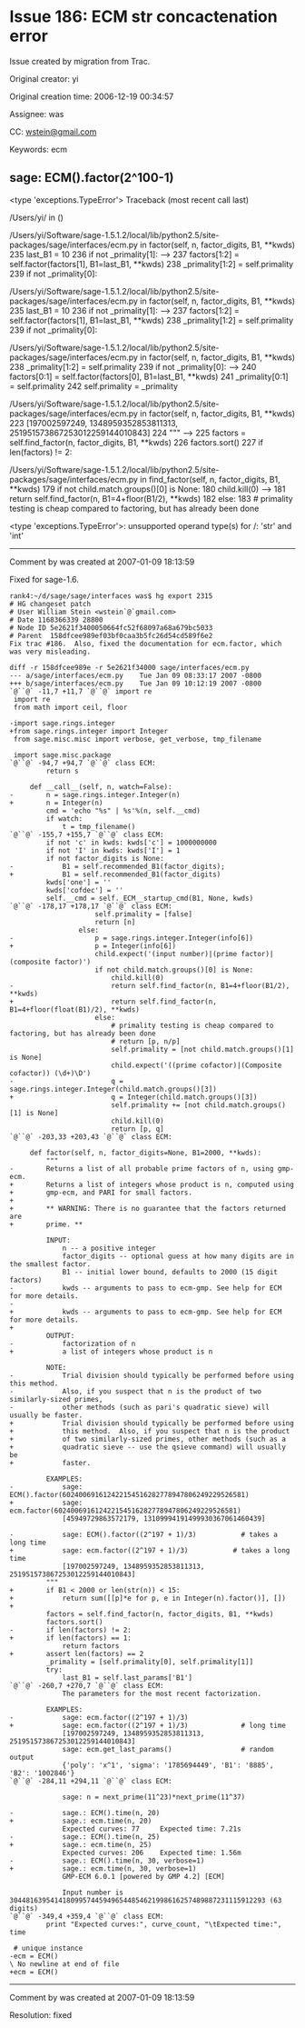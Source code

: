 # Issue 186: ECM str concactenation error

Issue created by migration from Trac.

Original creator: yi

Original creation time: 2006-12-19 00:34:57

Assignee: was

CC:  wstein@gmail.com

Keywords: ecm

sage: ECM().factor(2^100-1)
---------------------------------------------------------------------------
<type 'exceptions.TypeError'>             Traceback (most recent call last)

/Users/yi/<ipython console> in <module>()

/Users/yi/Software/sage-1.5.1.2/local/lib/python2.5/site-packages/sage/interfaces/ecm.py in factor(self, n, factor_digits, B1, **kwds)
    235             last_B1 = 10
    236         if not _primality[1]: 
--> 237             factors[1:2] = self.factor(factors[1], B1=last_B1, **kwds)
    238             _primality[1:2] = self.primality
    239         if not _primality[0]: 

/Users/yi/Software/sage-1.5.1.2/local/lib/python2.5/site-packages/sage/interfaces/ecm.py in factor(self, n, factor_digits, B1, **kwds)
    235             last_B1 = 10
    236         if not _primality[1]: 
--> 237             factors[1:2] = self.factor(factors[1], B1=last_B1, **kwds)
    238             _primality[1:2] = self.primality
    239         if not _primality[0]: 

/Users/yi/Software/sage-1.5.1.2/local/lib/python2.5/site-packages/sage/interfaces/ecm.py in factor(self, n, factor_digits, B1, **kwds)
    238             _primality[1:2] = self.primality
    239         if not _primality[0]: 
--> 240             factors[0:1] = self.factor(factors[0], B1=last_B1, **kwds)
    241             _primality[0:1] = self.primality
    242         self.primality = _primality

/Users/yi/Software/sage-1.5.1.2/local/lib/python2.5/site-packages/sage/interfaces/ecm.py in factor(self, n, factor_digits, B1, **kwds)
    223             [197002597249, 1348959352853811313, 251951573867253012259144010843]
    224         """
--> 225         factors = self.find_factor(n, factor_digits, B1, **kwds)
    226         factors.sort()
    227         if len(factors) != 2: 

/Users/yi/Software/sage-1.5.1.2/local/lib/python2.5/site-packages/sage/interfaces/ecm.py in find_factor(self, n, factor_digits, B1, **kwds)
    179                     if not child.match.groups()[0] is None: 
    180                         child.kill(0)
--> 181                         return self.find_factor(n, B1=4+floor(B1/2), **kwds)
    182                     else: 
    183                         # primality testing is cheap compared to factoring, but has already been done

<type 'exceptions.TypeError'>: unsupported operand type(s) for /: 'str' and 'int'



---

Comment by was created at 2007-01-09 18:13:59

Fixed for sage-1.6.

```
rank4:~/d/sage/sage/interfaces was$ hg export 2315
# HG changeset patch
# User William Stein <wstein`@`gmail.com>
# Date 1168366339 28800
# Node ID 5e2621f3400050664fc52f68097a68a679bc5033
# Parent  158dfcee989ef03bf0caa3b5fc26d54cd589f6e2
Fix trac #186.  Also, fixed the documentation for ecm.factor, which was very misleading.

diff -r 158dfcee989e -r 5e2621f34000 sage/interfaces/ecm.py
--- a/sage/interfaces/ecm.py    Tue Jan 09 08:33:17 2007 -0800
+++ b/sage/interfaces/ecm.py    Tue Jan 09 10:12:19 2007 -0800
`@``@` -11,7 +11,7 `@``@` import re
 import re
 from math import ceil, floor
 
-import sage.rings.integer
+from sage.rings.integer import Integer
 from sage.misc.misc import verbose, get_verbose, tmp_filename
 
 import sage.misc.package
`@``@` -94,7 +94,7 `@``@` class ECM:
         return s
 
     def __call__(self, n, watch=False):
-        n = sage.rings.integer.Integer(n)
+        n = Integer(n)
         cmd = 'echo "%s" | %s'%(n, self.__cmd)
         if watch:
             t = tmp_filename()
`@``@` -155,7 +155,7 `@``@` class ECM:
         if not 'c' in kwds: kwds['c'] = 1000000000
         if not 'I' in kwds: kwds['I'] = 1
         if not factor_digits is None: 
-            B1 = self.recommended_B1(factor_digits);
+            B1 = self.recommended_B1(factor_digits)
         kwds['one'] = ''
         kwds['cofdec'] = ''
         self.__cmd = self._ECM__startup_cmd(B1, None, kwds)
`@``@` -178,17 +178,17 `@``@` class ECM:
                     self.primality = [false]
                     return [n]
                 else:
-                    p = sage.rings.integer.Integer(info[6])
+                    p = Integer(info[6])
                     child.expect('(input number)|(prime factor)|(composite factor)')
                     if not child.match.groups()[0] is None: 
                         child.kill(0)
-                        return self.find_factor(n, B1=4+floor(B1/2), **kwds)
+                        return self.find_factor(n, B1=4+floor(float(B1)/2), **kwds)
                     else: 
                         # primality testing is cheap compared to factoring, but has already been done
                         # return [p, n/p]
                         self.primality = [not child.match.groups()[1] is None]
                         child.expect('((prime cofactor)|(Composite cofactor)) (\d+)\D')
-                        q = sage.rings.integer.Integer(child.match.groups()[3])
+                        q = Integer(child.match.groups()[3])
                         self.primality += [not child.match.groups()[1] is None]
                         child.kill(0)
                         return [p, q]
`@``@` -203,33 +203,43 `@``@` class ECM:
 
     def factor(self, n, factor_digits=None, B1=2000, **kwds):
         """
-        Returns a list of all probable prime factors of n, using gmp-ecm.
+        Returns a list of integers whose product is n, computed using
+        gmp-ecm, and PARI for small factors.
+
+        ** WARNING: There is no guarantee that the factors returned are
+        prime. **
         
         INPUT:
             n -- a positive integer
             factor_digits -- optional guess at how many digits are in the smallest factor. 
             B1 -- initial lower bound, defaults to 2000 (15 digit factors)
-            kwds -- arguments to pass to ecm-gmp. See help for ECM for more details. 
-            
+            kwds -- arguments to pass to ecm-gmp. See help for ECM for more details.
+
         OUTPUT: 
-            factorization of n
+            a list of integers whose product is n
             
         NOTE: 
-            Trial division should typically be performed before using this method. 
-            Also, if you suspect that n is the product of two similarly-sized primes, 
-            other methods (such as pari's quadratic sieve) will usually be faster. 
+            Trial division should typically be performed before using
+            this method.  Also, if you suspect that n is the product
+            of two similarly-sized primes, other methods (such as a
+            quadratic sieve -- use the qsieve command) will usually be
+            faster.
         
         EXAMPLES: 
-            sage: ECM().factor(602400691612422154516282778947806249229526581)
+            sage: ecm.factor(602400691612422154516282778947806249229526581)
             [45949729863572179, 13109994191499930367061460439]
             
-            sage: ECM().factor((2^197 + 1)/3)           # takes a long time
+            sage: ecm.factor((2^197 + 1)/3)           # takes a long time
             [197002597249, 1348959352853811313, 251951573867253012259144010843]
         """
+        if B1 < 2000 or len(str(n)) < 15:
+            return sum([[p]*e for p, e in Integer(n).factor()], [])
+        
         factors = self.find_factor(n, factor_digits, B1, **kwds)
         factors.sort()
-        if len(factors) != 2: 
+        if len(factors) == 1: 
             return factors
+        assert len(factors) == 2
         _primality = [self.primality[0], self.primality[1]]
         try:
             last_B1 = self.last_params['B1']
`@``@` -260,7 +270,7 `@``@` class ECM:
             The parameters for the most recent factorization.
             
         EXAMPLES: 
-            sage: ecm.factor((2^197 + 1)/3)
+            sage: ecm.factor((2^197 + 1)/3)             # long time
             [197002597249, 1348959352853811313, 251951573867253012259144010843]
             sage: ecm.get_last_params()                 # random output
             {'poly': 'x^1', 'sigma': '1785694449', 'B1': '8885', 'B2': '1002846'}
`@``@` -284,11 +294,11 `@``@` class ECM:
         
             sage: n = next_prime(11^23)*next_prime(11^37)
                                 
-            sage.: ECM().time(n, 20)               
+            sage.: ecm.time(n, 20)               
             Expected curves: 77     Expected time: 7.21s
-            sage.: ECM().time(n, 25)               
+            sage.: ecm.time(n, 25)               
             Expected curves: 206    Expected time: 1.56m
-            sage.: ECM().time(n, 30, verbose=1)    
+            sage.: ecm.time(n, 30, verbose=1)    
             GMP-ECM 6.0.1 [powered by GMP 4.2] [ECM]
 
             Input number is 304481639541418099574459496544854621998616257489887231115912293 (63 digits)
`@``@` -349,4 +359,4 `@``@` class ECM:
         print "Expected curves:", curve_count, "\tExpected time:", time
 
 # unique instance
-ecm = ECM()
\ No newline at end of file
+ecm = ECM()
```



---

Comment by was created at 2007-01-09 18:13:59

Resolution: fixed
